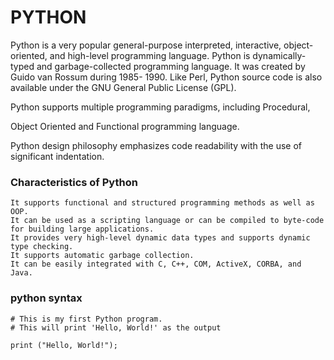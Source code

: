 # PYTHON 

Python is a very popular general-purpose interpreted, interactive, object-oriented, and high-level programming language. Python is dynamically-typed and garbage-collected programming language. It was created by Guido van Rossum during 1985- 1990. Like Perl, Python source code is also available under the GNU General Public License (GPL).


Python supports multiple programming paradigms, including Procedural,

 Object Oriented and Functional programming language.
 
Python design philosophy emphasizes code readability with the use of significant indentation.

### Characteristics of Python

    It supports functional and structured programming methods as well as OOP.
    It can be used as a scripting language or can be compiled to byte-code for building large applications.
    It provides very high-level dynamic data types and supports dynamic type checking.
    It supports automatic garbage collection.
    It can be easily integrated with C, C++, COM, ActiveX, CORBA, and Java.
### python syntax

```
# This is my first Python program.
# This will print 'Hello, World!' as the output

print ("Hello, World!");
```

